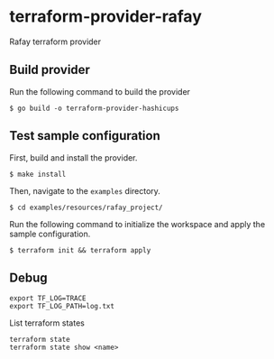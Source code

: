 # terraform-provider-rafay
Rafay terraform provider 

## Build provider

Run the following command to build the provider

```shell
$ go build -o terraform-provider-hashicups
```

## Test sample configuration

First, build and install the provider.

```shell
$ make install
```

Then, navigate to the `examples` directory. 

```shell
$ cd examples/resources/rafay_project/
```

Run the following command to initialize the workspace and apply the sample configuration.

```shell
$ terraform init && terraform apply
```

## Debug

```shell
export TF_LOG=TRACE
export TF_LOG_PATH=log.txt
```

List terraform states
```shell
terraform state
terraform state show <name>
```